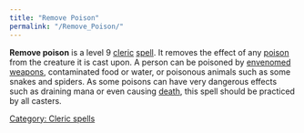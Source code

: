 ```yaml
---
title: "Remove Poison"
permalink: "/Remove_Poison/"
---
```


**Remove poison** is a level 9 [cleric](cleric "wikilink")
[spell](spell "wikilink"). It removes the effect of any
[poison](poison "wikilink") from the creature it is cast upon. A person
can be poisoned by [envenomed](envenom "wikilink")
[weapons](weapon "wikilink"), contaminated food or water, or poisonous
animals such as some snakes and spiders. As some poisons can have very
dangerous effects such as draining mana or even causing
[death](death "wikilink"), this spell should be practiced by all
casters.

[Category: Cleric spells](Category:_Cleric_spells "wikilink")